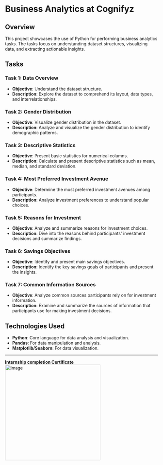 # Business Analytics at Cognifyz

## Overview
This project showcases the use of Python for performing business analytics tasks. The tasks focus on understanding dataset structures, visualizing data, and extracting actionable insights.

## Tasks

### Task 1: Data Overview
- **Objective**: Understand the dataset structure.
- **Description**: Explore the dataset to comprehend its layout, data types, and interrelationships.

### Task 2: Gender Distribution
- **Objective**: Visualize gender distribution in the dataset.
- **Description**: Analyze and visualize the gender distribution to identify demographic patterns.

### Task 3: Descriptive Statistics
- **Objective**: Present basic statistics for numerical columns.
- **Description**: Calculate and present descriptive statistics such as mean, median, and standard deviation.

### Task 4: Most Preferred Investment Avenue
- **Objective**: Determine the most preferred investment avenues among participants.
- **Description**: Analyze investment preferences to understand popular choices.

### Task 5: Reasons for Investment
- **Objective**: Analyze and summarize reasons for investment choices.
- **Description**: Dive into the reasons behind participants' investment decisions and summarize findings.

### Task 6: Savings Objectives
- **Objective**: Identify and present main savings objectives.
- **Description**: Identify the key savings goals of participants and present the insights.

### Task 7: Common Information Sources
- **Objective**: Analyze common sources participants rely on for investment information.
- **Description**: Examine and summarize the sources of information that participants use for making investment decisions.

## Technologies Used
- **Python**: Core language for data analysis and visualization.
- **Pandas**: For data manipulation and analysis.
- **Matplotlib/Seaborn**: For data visualization.

---

**Internship completion Certificate**
<img width="314" alt="image" src="https://github.com/user-attachments/assets/929351cc-d414-4cd9-8676-aa8f6709877f">
